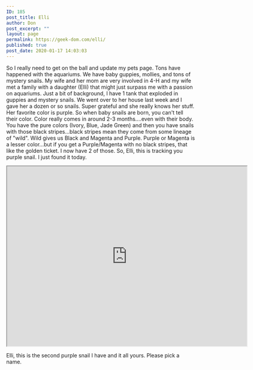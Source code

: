 ```yaml
---
ID: 185
post_title: Elli
author: Don
post_excerpt: ""
layout: page
permalink: https://geek-dom.com/elli/
published: true
post_date: 2020-01-17 14:03:03
---
```

<!-- wp:paragraph -->
<p>So I really need to get on the ball and update my pets page.  Tons have happened with the aquariums.  We have baby guppies, mollies, and tons of mystery snails.  My wife and her mom are very involved in 4-H and my wife met a family with a daughter (Elli) that might just surpass me with a passion on aquariums.  Just a bit of background, I have 1 tank that exploded in guppies and mystery snails.  We went over to her house last week and I gave her a dozen or so snails.  Super grateful and she really knows her stuff.  Her favorite color is purple.  So when baby snails are born, you can't tell their color.  Color really comes in around 2-3 months....even with their body.  You have the pure colors (Ivory, Blue, Jade Green) and then you have snails with those black stripes...black stripes mean they come from some lineage of "wild".  Wild gives us Black and Magenta and Purple.  Purple or Magenta is a lesser color...but if  you get a Purple/Magenta with no black stripes, that like the golden ticket.  I now have 2 of those.  So, Elli, this is tracking you purple snail.  I just found it today.</p>
<!-- /wp:paragraph -->

<!-- wp:html -->
<iframe src="https://drive.google.com/file/d/1nT-BuTPbcZ1i0w5-iHk932Fyd9w7ejt2/preview" width="640" height="480"></iframe>
<!-- /wp:html -->

<!-- wp:paragraph -->
<p>Elli, this is the second purple snail I have and it all yours.  Please pick a name.</p>
<!-- /wp:paragraph -->